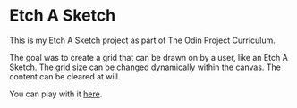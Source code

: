 # Etch A Sketch
This is my Etch A Sketch project as part of The Odin Project Curriculum.

The goal was to create a grid that can be drawn on by a user, like an Etch A
Sketch. The grid size can be changed dynamically within the canvas. The content
can be cleared at will.

You can play with it [here](https://newmanem23.github.io/etch-a-sketch/).


